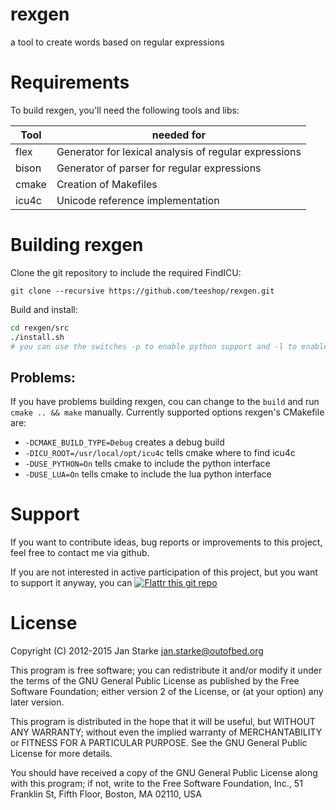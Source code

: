 # rexgen

a tool to create words based on regular expressions

# Requirements

To build rexgen, you'll need the following tools and libs:

| Tool | needed for |
|------|------------|
| flex | Generator for lexical analysis of regular expressions |
| bison | Generator of parser for regular expressions |
| cmake | Creation of Makefiles |
| icu4c | Unicode reference implementation |

# Building rexgen

Clone the git repository to include the required FindICU:
```
git clone --recursive https://github.com/teeshop/rexgen.git
```

Build and install:
```bash
cd rexgen/src
./install.sh
# you can use the switches -p to enable python support and -l to enable lua support
```

## Problems:

If you have problems building rexgen, cou can change to the `build` and run `cmake .. && make` manually.
Currently supported options rexgen's CMakefile are:

* `-DCMAKE_BUILD_TYPE=Debug` creates a debug build
* `-DICU_ROOT=/usr/local/opt/icu4c` tells cmake where to find icu4c
* `-DUSE_PYTHON=On` tells cmake to include the python interface
* `-DUSE_LUA=On` tells cmake to include the lua python interface

# Support

If you want to contribute ideas, bug reports or improvements to this project, feel free to contact me via github. 

If you are not interested in active participation of this project, but you want to support it anyway, you can 
[![Flattr this git repo](http://api.flattr.com/button/flattr-badge-large.png)](https://flattr.com/submit/auto?user_id=jan.starke&url=https://github.com/teeshop/rexgen&title=rexgen&language=en&tags=github&category=software)

# License

Copyright (C) 2012-2015  Jan Starke <jan.starke@outofbed.org>

This program is free software; you can redistribute it and/or modify it
under the terms of the GNU General Public License as published by the Free
Software Foundation; either version 2 of the License, or (at your option)
any later version.

This program is distributed in the hope that it will be useful, but WITHOUT
ANY WARRANTY; without even the implied warranty of MERCHANTABILITY or
FITNESS FOR A PARTICULAR PURPOSE. See the GNU General Public License for
more details.

You should have received a copy of the GNU General Public License along
with this program; if not, write to the Free Software Foundation, Inc.,
51 Franklin St, Fifth Floor, Boston, MA 02110, USA
